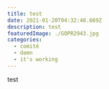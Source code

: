 ```yaml
---
title: test
date: 2021-01-20T04:32:48.669Z
description: test
featuredImage: ./GOPR2943.jpg
categories:
  - comité
  - damn
  - it's working
---
```


test
